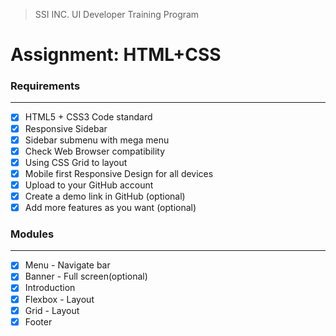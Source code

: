 > SSI INC. UI Developer Training Program
# Assignment: HTML+CSS


### Requirements
---

- [x] HTML5 + CSS3 Code standard
- [x] Responsive Sidebar
- [x] Sidebar submenu with mega menu
- [x] Check Web Browser compatibility
- [x] Using CSS Grid to layout
- [x] Mobile first Responsive Design for all devices
- [x] Upload to your GitHub account
- [x] Create a demo link in GitHub (optional)
- [x] Add more features as you want (optional)

### Modules
---

- [x] Menu - Navigate bar
- [x] Banner - Full screen(optional)
- [x] Introduction
- [x] Flexbox - Layout
- [x] Grid - Layout
- [x] Footer